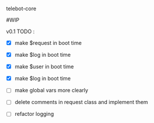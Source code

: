telebot-core

#WIP 

v0.1 TODO :
- [x] make $request in boot time
- [x] make $log in boot time
- [x] make $user in boot time
- [x] make $log in boot time
- [ ] make global vars more clearly
- [ ] delete comments in request class and implement them
- [ ] refactor logging 


